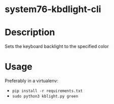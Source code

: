 # system76-kbdlight-cli

Description
===========
Sets the keyboard backlight to the specified color

Usage
=====
Preferably in a virtualenv:
- `pip install -r requirements.txt`
- `sudo python3 kblight.py green` 


